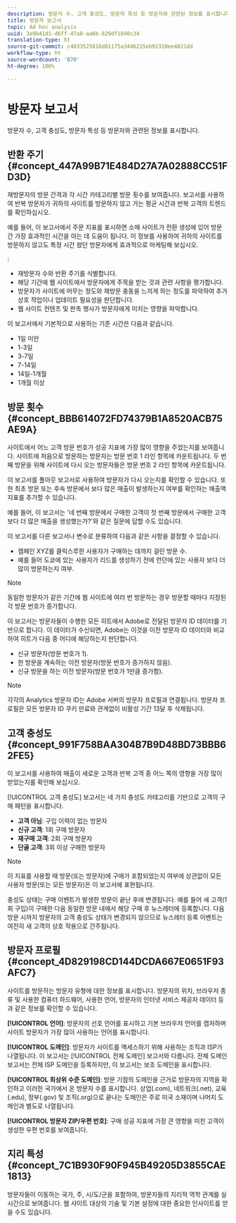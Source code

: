 ```yaml
---
description: 방문자 수, 고객 충성도, 방문자 특성 등 방문자와 관련된 정보를 표시합니다.
title: 방문자 보고서
topic: Ad hoc analysis
uuid: 3e9b41d1-d6ff-47a8-aa6b-829df1040c34
translation-type: ht
source-git-commit: c4833525816d81175a3446215eb92310ee4021dd
workflow-type: ht
source-wordcount: '870'
ht-degree: 100%

---
```



# 방문자 보고서

방문자 수, 고객 충성도, 방문자 특성 등 방문자와 관련된 정보를 표시합니다.

## 반환 주기 {#concept_447A99B71E484D27A7A02888CC51FD3D}

재방문자의 방문 간격과 각 시간 카테고리별 방문 횟수를 보여줍니다. 보고서를 사용하여 반복 방문자가 귀하의 사이트를 방문하지 않고 가는 평균 시간과 반복 고객의 트렌드를 확인하십시오.

<!-- 

c_reports_return_freq.xml

 -->

예를 들어, 이 보고서에서 주문 지표를 표시하면 소매 사이트가 전환 생성에 있어 방문 간 가장 효과적인 시간을 아는 데 도움이 됩니다. 이 정보를 사용하여 귀하의 사이트를 방문하지 않고도 특정 시간 왔던 방문자에게 효과적으로 마케팅해 보십시오.

:

* 재방문자 수와 반환 주기를 식별합니다.
* 해당 기간에 웹 사이트에서 방문자에게 주목을 받는 것과 관련 사항을 평가합니다.
* 방문자가 사이트에 머무는 정도와 재방문 충동을 느끼게 하는 정도를 파악하여 추가 상호 작업이나 업데이트 필요성을 판단합니다.
* 웹 사이트 컨텐츠 및 판촉 행사가 방문자에게 미치는 영향을 파악합니다.

이 보고서에서 기본적으로 사용하는 기준 시간은 다음과 같습니다.

* 1일 미만
* 1-3일
* 3-7일
* 7-14일
* 14일-1개월
* 1개월 이상

## 방문 횟수 {#concept_BBB614072FD74379B1A8520ACB75AE9A}

사이트에서 어느 고객 방문 번호가 성공 지표에 가장 많이 영향을 주었는지를 보여줍니다. 사이트에 처음으로 방문하는 방문자는 방문 번호 1 라인 항목에 카운트됩니다. 두 번째 방문을 위해 사이트에 다시 오는 방문자들은 방문 번호 2 라인 항목에 카운트됩니다.

<!-- 

c_reports_visit_number.xml

 -->

이 보고서를 폴아웃 보고서로 사용하여 방문자가 다시 오는지를 확인할 수 있습니다. 또한 최초 방문 또는 후속 방문에서 보다 많은 매출이 발생하는지 여부를 확인하는 매출액 지표를 추가할 수 있습니다.

예를 들어, 이 보고서는 &#39;네 번째 방문에서 구매한 고객이 첫 번째 방문에서 구매한 고객보다 더 많은 매출을 생성했는가?&#39;와 같은 질문에 답할 수도 있습니다.

이 보고서를 다른 보고서나 변수로 분류하여 다음과 같은 사항을 결정할 수 있습니다.

* 캠페인 XYZ를 클릭스루한 사용자가 구매하는 데까지 걸린 방문 수.
* 예를 들어 도쿄에 있는 사용자가 리드를 생성하기 전에 런던에 있는 사용자 보다 더 많이 방문하는지 여부.

>[!NOTE]
>
>동일한 방문자가 같은 기간에 웹 사이트에 여러 번 방문하는 경우 방문할 때마다 지정된 각 방문 번호가 증가합니다.

이 보고서는 방문자들이 수행한 모든 히트에서 Adobe로 전달된 방문자 ID 데이터를 기반으로 합니다. 이 데이터가 수신되면, Adobe는 이것을 이전 방문자 ID 데이터와 비교하여 히트가 다음 중 어디에 해당하는지 판단합니다.

* 신규 방문자(방문 번호가 1).
* 한 방문을 계속하는 이전 방문자(방문 번호가 증가하지 않음).
* 신규 방문을 하는 이전 방문자(방문 번호가 1만큼 증가함).

>[!NOTE]
>
>각각의 Analytics 방문자 ID는 Adobe 서버의 방문자 프로필과 연결됩니다. 방문자 프로필은 모든 방문자 ID 쿠키 만료와 관계없이 비활성 기간 13달 후 삭제됩니다.

## 고객 충성도 {#concept_991F758BAA304B7B9D48BD73BBB62FE5}

이 보고서를 사용하여 매출이 새로운 고객과 반복 고객 중 어느 쪽의 영향을 가장 많이 받았는지를 확인해 보십시오.

<!-- 

c_reports_customerloyalty.xml

 -->

[!UICONTROL 고객 충성도] 보고서는 네 가지 충성도 카테고리를 기반으로 고객의 구매 패턴을 표시합니다.

* **고객 아님**: 구입 이력이 없는 방문자
* **신규 고객**: 1회 구매 방문자
* **재구매 고객**: 2회 구매 방문자
* **단골 고객**: 3회 이상 구매한 방문자

>[!NOTE]
>
>이 지표를 사용할 때 방문(또는 방문자)에 구매가 포함되었는지 여부에 상관없이 모든 사용자 방문(또는 모든 방문자)은 이 보고서에 표현됩니다.

충성도 상태는 구매 이벤트가 발생한 방문이 끝난 후에 변경됩니다. 예를 들어 새 고객(1회 구입)이 구매한 다음 동일한 방문 내에서 해당 구매 후 뉴스레터에 등록합니다. 다음 방문 시까지 방문자의 고객 충성도 상태가 변경되지 않으므로 뉴스레터 등록 이벤트는 여전히 새 고객의 상호 작용으로 간주됩니다.

## 방문자 프로필 {#concept_4D829198CD144DCDA667E0651F93AFC7}

사이트를 방문하는 방문자 유형에 대한 정보를 표시합니다. 방문자의 위치, 브라우저 종류 및 사용한 컴퓨터 하드웨어, 사용한 언어, 방문자의 인터넷 서비스 제공자 데이터 등과 같은 정보를 확인할 수 있습니다.

<!-- 

c_reports_visitor_profile.xml

 -->

**[!UICONTROL 언어]**: 방문자의 선호 언어를 표시하고 기본 브라우저 언어를 캡처하며 사이트 방문자가 가장 많이 사용하는 언어를 표시합니다.

**[!UICONTROL 도메인]**: 방문자가 사이트를 액세스하기 위해 사용하는 조직과 ISP가 나열됩니다. 이 보고서는 [!UICONTROL 전체 도메인] 보고서와 다릅니다. 전체 도메인 보고서는 전체 ISP 도메인을 등록하지만, 이 보고서는 보조 도메인을 표시합니다.

**[!UICONTROL 최상위 수준 도메인]**: 방문 기점의 도메인을 근거로 방문자의 지역을 확인하고 이러한 국가에서 온 방문자 수를 표시합니다. 상업(.com), 네트워크(.net), 교육(.edu), 정부(.gov) 및 조직(.org)으로 끝나는 도메인은 주로 미국 소재이며 나머지 도메인과 별도로 나열됩니다.

**[!UICONTROL 방문자 ZIP/우편 번호]**: 구매 성공 지표에 가장 큰 영향을 미친 고객이 생성한 우편 번호를 보여줍니다.

## 지리 특성 {#concept_7C1B930F90F945B49205D3855CAE1813}

<!-- 

c_reports_geosegmentation.xml

 -->

방문자들이 이동하는 국가, 주, 시/도/군을 포함하여, 방문자들의 지리적 역학 관계를 실시간으로 보여줍니다. 웹 사이트 대상의 기술 및 기본 설정에 대한 중요한 인사이트를 얻을 수도 있습니다.
